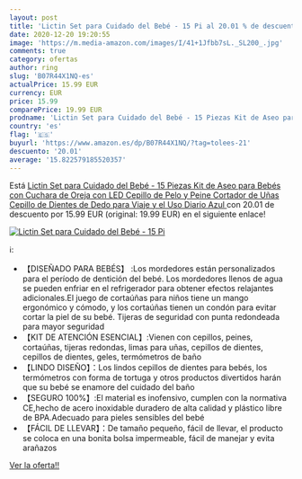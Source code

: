 ```yaml
---
layout: post
title: 'Lictin Set para Cuidado del Bebé - 15 Pi al 20.01 % de descuento'
date: 2020-12-20 19:20:55
image: 'https://m.media-amazon.com/images/I/41+1Jfbb7sL._SL200_.jpg'
comments: true
category: ofertas
author: ring
slug: 'B07R44X1NQ-es'
actualPrice: 15.99 EUR
currency: EUR
price: 15.99
comparePrice: 19.99 EUR
prodname: 'Lictin Set para Cuidado del Bebé - 15 Piezas Kit de Aseo para Bebés con Cuchara de Oreja con LED Cepillo de Pelo y Peine Cortador de Uñas Cepillo de Dientes de Dedo para Viaje y el Uso Diario  Azul '
country: 'es'
flag: '🇪🇸'
buyurl: 'https://www.amazon.es/dp/B07R44X1NQ/?tag=tolees-21'
descuento: '20.01'
average: '15.822579185520357'
---
```


Está [Lictin Set para Cuidado del Bebé - 15 Piezas Kit de Aseo para Bebés con Cuchara de Oreja con LED Cepillo de Pelo y Peine Cortador de Uñas Cepillo de Dientes de Dedo para Viaje y el Uso Diario  Azul ](https://www.amazon.es/dp/B07R44X1NQ/?tag=tolees-21) con 20.01 de descuento por 15.99 EUR (original: 19.99 EUR) en el siguiente enlace!

[![Lictin Set para Cuidado del Bebé - 15 Pi](https://m.media-amazon.com/images/I/41+1Jfbb7sL._SL200_.jpg)](https://www.amazon.es/dp/B07R44X1NQ/?tag=tolees-21)

ℹ️:

- 【DISEÑADO PARA BEBÉS】 :Los mordedores están personalizados para el período de dentición del bebé. Los mordedores llenos de agua se pueden enfriar en el refrigerador para obtener efectos relajantes adicionales.El juego de cortaúñas para niños tiene un mango ergonómico y cómodo, y los cortaúñas tienen un condón para evitar cortar la piel de su bebé. Tijeras de seguridad con punta redondeada para mayor seguridad
- 【KIT DE ATENCIÓN ESENCIAL】:Vienen con cepillos, peines, cortaúñas, tijeras redondas, limas para uñas, cepillos de dientes, cepillos de dientes, geles, termómetros de baño
- 【LINDO DISEÑO】：Los lindos cepillos de dientes para bebés, los termómetros con forma de tortuga y otros productos divertidos harán que su bebé se enamore del cuidado del baño
- 【SEGURO 100%】:El material es inofensivo, cumplen con la normativa CE,hecho de acero inoxidable duradero de alta calidad y plástico libre de BPA.Adecuado para pieles sensibles del bebé
- 【FÁCIL DE LLEVAR】：De tamaño pequeño, fácil de llevar, el producto se coloca en una bonita bolsa impermeable, fácil de manejar y evita arañazos

[Ver la oferta!!](https://www.amazon.es/dp/B07R44X1NQ/?tag=tolees-21)
